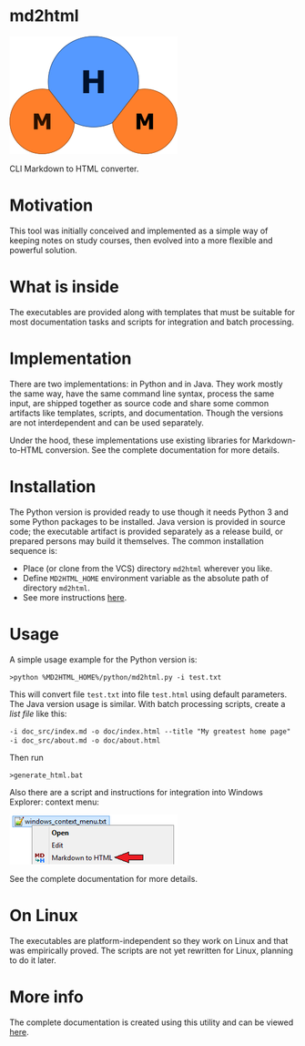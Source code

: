 
# md2html

![](doc/pict/logo.png)

CLI Markdown to HTML converter.

# Motivation

This tool was initially conceived and implemented as a simple way of keeping notes on study
courses, then evolved into a more flexible and powerful solution.

# What is inside

The executables are provided along with templates that must be suitable for most documentation
tasks and scripts for integration and batch processing.

# Implementation

There are two implementations: in Python and in Java. They work mostly the same way, have the
same command line syntax, process the same input, are shipped together as source code and share
some common artifacts like templates, scripts, and documentation. Though the versions are not
interdependent and can be used separately.

Under the hood, these implementations use existing libraries for Markdown-to-HTML conversion.
See the complete documentation for more details.

# Installation

The Python version is provided ready to use though it needs Python 3 and some Python packages to
be installed. Java version is provided in source code; the executable artifact is provided
separately as a release build, or prepared persons may build it themselves. The common
installation sequence is:

- Place (or clone from the VCS) directory `md2html` wherever you like.
- Define `MD2HTML_HOME` environment variable as the absolute path of directory `md2html`.
- See more instructions [here](https://arctrong.github.io/md2html/readme.html).

# Usage

A simple usage example for the Python version is:

````
>python %MD2HTML_HOME%/python/md2html.py -i test.txt
````

This will convert file `test.txt` into file `test.html` using default parameters. The Java version
usage is similar. With batch processing scripts, create a *list file* like this:

````
-i doc_src/index.md -o doc/index.html --title "My greatest home page"
-i doc_src/about.md -o doc/about.html
````

Then run

````
>generate_html.bat
````

Also there are a script and instructions for integration into Windows Explorer:
context menu:

![WINDOWS_EXPOLORER_CONTEXT_MENU](doc/pict/windows_context_menu.png)

See the complete documentation for more details.

# On Linux

The executables are platform-independent so they work on Linux and that was empirically proved.
The scripts are not yet rewritten for Linux, planning to do it later.

# More info

The complete documentation is created using this utility and can be viewed
[here](https://arctrong.github.io/md2html/readme.html).
